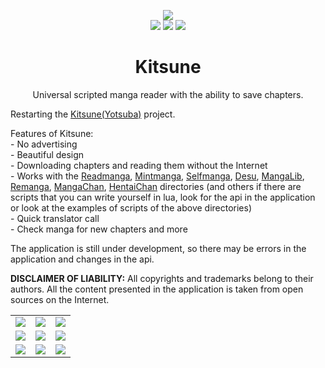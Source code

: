 <div align="center">
    <p align="center">
		<img src="https://user-images.githubusercontent.com/103780136/192371190-ccd56058-4a5b-4052-8fd8-a3b5f66e5291.png">
		<br/>
		<img src="https://img.shields.io/badge/install_size-3.4MB-brightgreen">
        <img src="https://img.shields.io/badge/version-1.7.5-blueviolet">
        <img src="https://img.shields.io/badge/android-7.0+-yellow">
	</p>
    <h1>Kitsune</h1>
    <p>Universal scripted manga reader with the ability to save chapters.</p>
    <p align="left">Restarting the <a href="https://4pda.to/forum/index.php?showtopic=961133">Kitsune(Yotsuba)</a> project.</p>
    <p align="left">
        Features of Kitsune:<br/>
        - No advertising<br/>
        - Beautiful design<br/>
        - Downloading chapters and reading them without the Internet<br/>
        - Works with the <a href="https://readmanga.live">Readmanga</a>, <a href="https://mintmanga.live">Mintmanga</a>, <a href="https://selfmanga.live">Selfmanga</a>, <a href="https://desu.me">Desu</a>, <a href="https://mangalib.me">MangaLib</a>, <a href="https://remanga.org">Remanga</a>, <a href="https://manga-chan.me">MangaChan</a>, <a href="https://x.hentaichan.live">HentaiChan</a> directories (and others if there are scripts that you can write yourself in lua, look for the api in the application or look at the examples of scripts of the
        above directories)<br/>
        - Quick translator call<br/>
        - Check manga for new chapters and more
    </p>
    <p align="left">The application is still under development, so there may be errors in the application and changes in the api.</p>
    <p align="left"><strong>DISCLAIMER OF LIABILITY:</strong> All copyrights and trademarks belong to their authors. All the content presented in the application is taken from open sources on the Internet.</p>
    <table>
        <tbody>
            <tr>
                <td valign="top"><img src="https://user-images.githubusercontent.com/103780136/189186816-17ae2edc-4e4a-4abc-b944-c311bd58cd5c.png" /></td>
                <td valign="top"><img src="https://user-images.githubusercontent.com/103780136/189186872-47e259d6-27ff-4562-9aa0-1672cb089705.png" /></td>
                <td valign="top"><img src="https://user-images.githubusercontent.com/103780136/189186904-aeb29698-af9f-41b2-a023-0f16f110966b.png" /></td>
            </tr>
            <tr>
                <td valign="top"><img src="https://user-images.githubusercontent.com/103780136/189186920-a08721b5-1be1-4846-8e1c-006bcfe50478.png" /></td>
                <td valign="top"><img src="https://user-images.githubusercontent.com/103780136/189186929-c3eec3e4-4e6e-4c3f-b48a-d301ca5f2cf4.png" /></td>
                <td valign="top"><img src="https://user-images.githubusercontent.com/103780136/189186950-e93939c7-3abe-4639-b088-65cbb847450d.png" /></td>
            </tr>
            <tr>
                <td valign="top"><img src="https://user-images.githubusercontent.com/103780136/189186960-e56b02eb-d94c-4a8c-b8b6-015bd1de71f8.png" /></td>
                <td valign="top"><img src="https://user-images.githubusercontent.com/103780136/189186968-bf523da0-a88b-4f18-bdf0-7750d6ddeabb.png" /></td>
                <td valign="top"><img src="https://user-images.githubusercontent.com/103780136/189187042-96dd930f-848a-41b4-9ca2-42f570037446.png" /></td>
            </tr>
        </tbody>
    </table>
</div>
